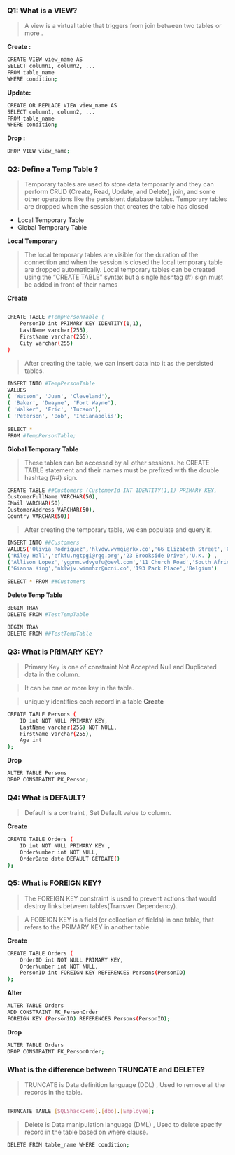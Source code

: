 ### Q1: What is a VIEW? 
 >A view is a virtual table that triggers from join between two tables or more .
 
 **Create :**
 ```bash
 CREATE VIEW view_name AS
SELECT column1, column2, ...
FROM table_name
WHERE condition;
 ```
**Update:**
 ```bash
 CREATE OR REPLACE VIEW view_name AS
SELECT column1, column2, ...
FROM table_name
WHERE condition;
 ```
 **Drop :**
 ```bash
 DROP VIEW view_name;
 ```
 
### Q2: Define a Temp Table ?
>Temporary tables are used to store data temporarily and they can perform CRUD (Create, Read, Update, and Delete), join, and some other operations like the persistent
database tables. Temporary tables are dropped when the session that creates the table has closed

- Local Temporary Table
- Global Temporary Table

**Local Temporary**
>The local temporary tables are visible for the duration of the connection and when the session is closed the local temporary table are dropped automatically.
>Local temporary tables can be created using the “CREATE TABLE” syntax but a single hashtag (#) sign must be added in front of their names

**Create**
```bash

CREATE TABLE #TempPersonTable (
    PersonID int PRIMARY KEY IDENTITY(1,1),
    LastName varchar(255),
    FirstName varchar(255),
    City varchar(255)
)

```
>After creating the table, we can insert data into it as the persisted tables.

```bash
INSERT INTO #TempPersonTable
VALUES
( 'Watson', 'Juan', 'Cleveland'),
( 'Baker', 'Dwayne', 'Fort Wayne'),
( 'Walker', 'Eric', 'Tucson'),
( 'Peterson', 'Bob', 'Indianapolis');
 
SELECT *
FROM #TempPersonTable;
```
>
**Global Temporary Table**
>These tables can be accessed by all other sessions.
>he CREATE TABLE statement and their names must be prefixed with the double hashtag (##) sign.

```bash
CREATE TABLE ##Customers (CustomerId INT IDENTITY(1,1) PRIMARY KEY,
CustomerFullName VARCHAR(50),
EMail VARCHAR(50),
CustomerAddress VARCHAR(50),
Country VARCHAR(50))
```
> After creating the temporary table, we can populate and query it.
```bash
INSERT INTO ##Customers
VALUES('Olivia Rodriguez','hlvdw.wvmqi@rkx.co','66 Elizabeth Street','Canada'),
('Riley Hall','efkfu.ngtpgi@rgg.org','23 Brookside Drive','U.K.') ,
('Allison Lopez','ygpnm.wdvyufu@bevl.com','11 Church Road','South Africa'),
('Gianna King','nklwjv.wimmhzr@ncni.co','193 Park Place','Belgium')
 
SELECT * FROM ##Customers
```
**Delete Temp Table**
```bash
BEGIN TRAN 
DELETE FROM #TestTempTable

BEGIN TRAN 
DELETE FROM ##TestTempTable
```
### Q3: What is PRIMARY KEY?
>Primary Key is one of constraint Not Accepted Null and Duplicated data in the column.

>It can be one or more key in the table.

>uniquely identifies each record in a table
**Create**
```bash
CREATE TABLE Persons (
    ID int NOT NULL PRIMARY KEY,
    LastName varchar(255) NOT NULL,
    FirstName varchar(255),
    Age int
);
```
**Drop**
```bash
ALTER TABLE Persons
DROP CONSTRAINT PK_Person;
```
### Q4: What is DEFAULT?
> Default is a contraint , Set Default value to column.

**Create**
```bash
CREATE TABLE Orders (
    ID int NOT NULL PRIMARY KEY ,
    OrderNumber int NOT NULL,
    OrderDate date DEFAULT GETDATE()
);
```

### Q5: What is FOREIGN KEY?  
> The FOREIGN KEY constraint is used to prevent actions that would destroy links between tables(Transver Dependency).

>A FOREIGN KEY is a field (or collection of fields) in one table, that refers to the PRIMARY KEY in another table

**Create**
```bash
CREATE TABLE Orders (
    OrderID int NOT NULL PRIMARY KEY,
    OrderNumber int NOT NULL,
    PersonID int FOREIGN KEY REFERENCES Persons(PersonID)
);
```
**Alter**
```bash
ALTER TABLE Orders
ADD CONSTRAINT FK_PersonOrder
FOREIGN KEY (PersonID) REFERENCES Persons(PersonID);
```
**Drop**
```bash
ALTER TABLE Orders
DROP CONSTRAINT FK_PersonOrder;
```

###  What is the difference between TRUNCATE and DELETE? 

> TRUNCATE is Data definition language (DDL) , Used to remove all the records in the table.

```bash

TRUNCATE TABLE [SQLShackDemo].[dbo].[Employee];
```
> Delete is Data manipulation language (DML) , Used to delete specify record in the table based on where clause.

```bash
DELETE FROM table_name WHERE condition;
```

